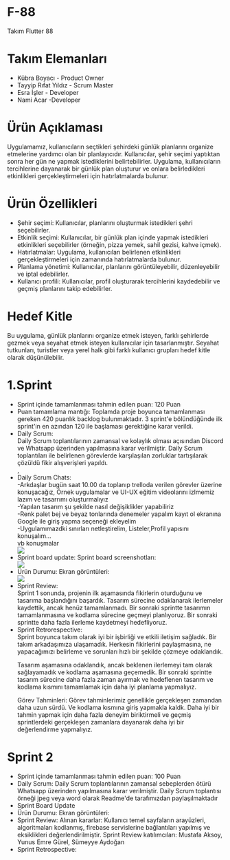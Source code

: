 # F-88
Takım Flutter 88

# Takım Elemanları

<ul>
<li> Kübra Boyacı - Product Owner </li> 
<li>Tayyip Rıfat Yıldız - Scrum Master </li>
<li>Esra İşler - Developer </li>
<li>Nami Acar -Developer </li>
    </ul>


# Ürün Açıklaması
Uygulamamız, kullanıcıların seçtikleri şehirdeki günlük planlarını organize etmelerine yardımcı olan bir planlayıcıdır. Kullanıcılar, şehir seçimi yaptıktan sonra her gün ne yapmak istediklerini belirtebilirler. Uygulama, kullanıcıların tercihlerine dayanarak bir günlük plan oluşturur ve onlara belirledikleri etkinlikleri gerçekleştirmeleri için hatırlatmalarda bulunur.
# Ürün Özellikleri

<ul>
<li>Şehir seçimi: Kullanıcılar, planlarını oluşturmak istedikleri şehri seçebilirler.</li>
<li>Etkinlik seçimi: Kullanıcılar, bir günlük plan içinde yapmak istedikleri etkinlikleri seçebilirler (örneğin, pizza yemek, sahil gezisi, kahve içmek).</li>
<li>Hatırlatmalar: Uygulama, kullanıcıları belirlenen etkinlikleri gerçekleştirmeleri için zamanında hatırlatmalarda bulunur.</li>
<li>Planlama yönetimi: Kullanıcılar, planlarını görüntüleyebilir, düzenleyebilir ve iptal edebilirler.</li>
<li>Kullanıcı profili: Kullanıcılar, profil oluşturarak tercihlerini kaydedebilir ve geçmiş planlarını takip edebilirler.</li>
</ul>

# Hedef Kitle
Bu uygulama, günlük planlarını organize etmek isteyen, farklı şehirlerde gezmek veya seyahat etmek isteyen kullanıcılar için tasarlanmıştır. Seyahat tutkunları, turistler veya yerel halk gibi farklı kullanıcı grupları hedef kitle olarak düşünülebilir.


# 1.Sprint
<ul>
<li> Sprint içinde tamamlanması tahmin edilen puan: 120 Puan </li> 
<li>Puan tamamlama mantığı: Toplamda proje boyunca tamamlanması gereken 420 puanlık backlog bulunmaktadır. 3 sprint'e bölündüğünde ilk sprint'in en azından 120 ile başlaması gerektiğine karar verildi.</li>
<li>Daily Scrum:<br> Daily Scrum toplantılarının zamansal ve kolaylık olması açısından Discord ve Whatsapp  üzerinden yapılmasına karar verilmiştir. Daily Scrum toplantıları ile belirlenen görevlerde karşılaşılan zorluklar tartışılarak çözüldü fikir alışverişleri yapıldı.</li>,
    <li>Daily Scrum Chats:<br>
    -Arkdaşlar bugün saat 10.00 da toplanıp trelloda verilen görevler üzerine konuşacağız, Örnek uygulamalar ve UI-UX  eğitim videolarını izlmemiz lazım ve tasarrımı oluşturmalıyız<br>
    -Yapılan tasarım şu şekilde nasıl değişiklikler yapabiliriz<br>
    -Renk palet bej ve beyaz tonlarında denemeler yapalım kayıt ol ekranına Google ile giriş yapma seçeneği ekleyelim<br>
    -Uygulamımazdki sınırları netleştirelim, Listeler,Profil yapısını konuşalım...<br>
    vb konuşmalar</li>
     <img src="/assets/img/Scrum-meets.png">
 <li>Sprint board update: Sprint board screenshotları:</li> 
 <img src="/assets/img/sprint.png">
    <li>Ürün Durumu: Ekran görüntüleri:</li>
     <img src="/assets/img/figma-design.jpg">
    <li>Sprint Review: <br> Sprint 1 sonunda, projenin ilk aşamasında fikirlerin oturduğunu ve tasarıma başlandığını başardık. Tasarım sürecine odaklanarak ilerlemeler kaydettik, ancak henüz tamamlanmadı. Bir sonraki sprintte tasarımın tamamlanmasına ve kodlama sürecine geçmeyi planlıyoruz. Bir sonraki sprintte daha fazla ilerleme kaydetmeyi hedefliyoruz.</li>

<li>Sprint Retrorespective: <br>
Sprint boyunca takım olarak iyi bir işbirliği ve etkili iletişim sağladık. Bir takım arkadaşımıza ulaşamadık. Herkesin fikirlerini paylaşmasına, ne yapacağımızı belirleme ve sorunları hızlı bir şekilde çözmeye odaklandık.

Tasarım aşamasına odaklandık, ancak beklenen ilerlemeyi tam olarak sağlayamadık ve kodlama aşamasına geçemedik. Bir sonraki sprintte tasarım sürecine daha fazla zaman ayırmak ve hedeflenen tasarım ve kodlama kısmını tamamlamak için daha iyi planlama yapmalıyız.

Görev Tahminleri: Görev tahminlerimiz genellikle gerçekleşen zamandan daha uzun sürdü. Ve kodlama kısmına giriş yapmakla kaldk. Daha iyi bir tahmin yapmak için daha fazla deneyim biriktirmeli ve geçmiş sprintlerdeki gerçekleşen zamanlara dayanarak daha iyi bir değerlendirme yapmalıyız. </li>
</ul>


# Sprint 2

<ul>
    <li>Sprint içinde tamamlanması tahmin edilen puan: 100 Puan</li>
    <li>Daily Scrum: Daily Scrum toplantılarının zamansal sebeplerden ötürü Whatsapp üzerinden yapılmasına karar verilmiştir. Daily Scrum toplantısı örneği jpeg veya word olarak Readme'de tarafımızdan paylaşılmaktadır</li>
    <li> Sprint Board Update </li>
    <li>Ürün Durumu: Ekran görüntüleri:</li>
    <li>Sprint Review: Alınan kararlar: Kullanıcı temel sayfaların arayüzleri, algoritmaları kodlanmış, firebase servislerine bağlantıları yapılmış ve eksiklikleri değerlendirilmiştir. Sprint Review katılımcıları: Mustafa Aksoy, Yunus Emre Gürel, Sümeyye Aydoğan</li>
    <li>Sprint Retrospective:</li>
</ul>





